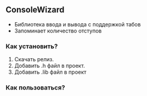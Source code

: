 ## ConsoleWizard
  * Библиотека ввода и вывода с поддержкой табов
  * Запоминает количество отступов
### Как установить?
  1. Скачать релиз.
  2. Добавить .h файл в проект.  
  3. Добавить .lib файл в проект
### Как пользоваться?

